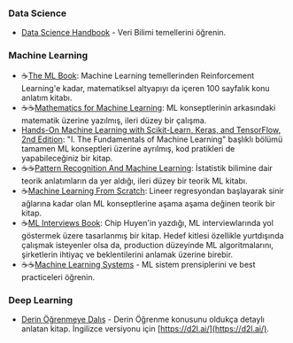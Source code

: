 ### Data Science

- [Data Science Handbook](https://jakevdp.github.io/PythonDataScienceHandbook/) - Veri Bilimi temellerini öğrenin.

### Machine Learning

- ☕[The ML Book](https://themlbook.com/): Machine Learning temellerinden Reinforcement Learning'e kadar, matematiksel altyapıyı da içeren 100 sayfalık konu anlatım kitabı.
- ☕☕[Mathematics for Machine Learning](https://mml-book.github.io/): ML konseptlerinin arkasındaki matematik üzerine yazılmış, ileri düzey bir çalışma.
- [Hands-On Machine Learning with Scikit-Learn, Keras, and TensorFlow, 2nd Edition](https://www.oreilly.com/library/view/hands-on-machine-learning/9781492032632/): "I. The Fundamentals of Machine Learning" başlıklı bölümü tamamen ML konseptleri üzerine ayrılmış, kod pratikleri de yapabileceğiniz bir kitap.
- ☕☕[Pattern Recognition And Machine Learning](http://users.isr.ist.utl.pt/~wurmd/Livros/school/Bishop%20-%20Pattern%20Recognition%20And%20Machine%20Learning%20-%20Springer%20%202006.pdf): İstatistik bilimine dair teorik anlatımların da yer aldığı, ileri düzey bir teorik ML kitabı.
- ☕[Machine Learning From Scratch](https://dafriedman97.github.io/mlbook/content/introduction.html): Lineer regresyondan başlayarak sinir ağlarına kadar olan ML konseptlerine aşama aşama değinen teorik bir kitap.
- ☕[ML Interviews Book](https://huyenchip.com/ml-interviews-book/): Chip Huyen'in yazdığı, ML interviewlarında yol göstermek üzere tasarlanmış bir kitap. Hedef kitlesi özellikle yurtdışında çalışmak isteyenler olsa da, production düzeyinde ML algoritmalarını, şirketlerin ihtiyaç ve beklentilerini anlamak üzerine birebir.
- ☕☕[Machine Learning Systems](https://mlsysbook.ai/) - ML sistem prensiplerini ve best practiceleri öğrenin. 

### Deep Learning

- [Derin Öğrenmeye Dalış](https://tr.d2l.ai/) - Derin Öğrenme konusunu oldukça detaylı anlatan kitap. İngilizce versiyonu için [https://d2l.ai/](https://d2l.ai/). 
